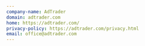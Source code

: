 ```yaml
---
company-name: AdTrader
domain: adtrader.com
home: https://adtrader.com/
privacy-policy: https://adtrader.com/privacy.html
email: office@adtrader.com
---
```




